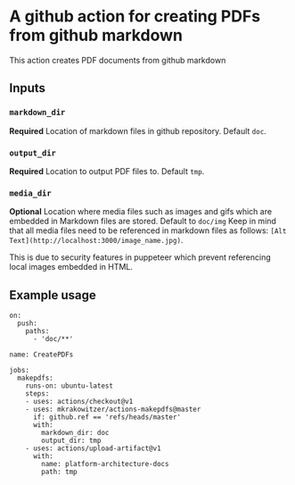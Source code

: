 # A github action for creating PDFs from github markdown

This action creates PDF documents from github markdown

## Inputs

### `markdown_dir`

**Required** Location of markdown files in github repository. Default `doc`.

### `output_dir`

**Required** Location to output PDF files to. Default `tmp`.

### `media_dir`

**Optional** Location where media files such as images and gifs which are 
embedded in Markdown files are stored. Default to `doc/img` Keep in mind 
that all media files need to be referenced in markdown files as follows: 
`[Alt Text](http://localhost:3000/image_name.jpg)`. 

This is due to security features in puppeteer which prevent referencing 
local images embedded in HTML.

## Example usage

```
on:
  push:
    paths:
      - 'doc/**'

name: CreatePDFs

jobs:
  makepdfs:
    runs-on: ubuntu-latest
    steps:
    - uses: actions/checkout@v1
    - uses: mkrakowitzer/actions-makepdfs@master
      if: github.ref == 'refs/heads/master'
      with:
        markdown_dir: doc
        output_dir: tmp
    - uses: actions/upload-artifact@v1
      with:
        name: platform-architecture-docs
        path: tmp
```
